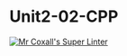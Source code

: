 # Unit2-02-CPP
[![Mr Coxall's Super Linter](https://github.com/ICS3C-Programming-EnochA/Unit2-02-CPP.git/workflows/Mr%20Coxall's%20Super%20Linter/badge.svg)](https://github.com/ICS3C-Programming-EnochA/Unit2-02-CPP.git/actions/)
